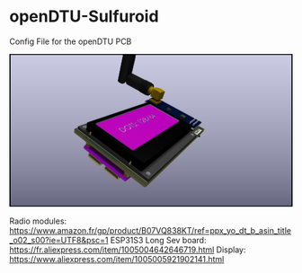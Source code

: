 # openDTU-Sulfuroid
Config File for the openDTU PCB

<img src="https://github.com/ccadic/openDTU-Sulfuroid/blob/main/openDTU4.jpg">

Radio modules: https://www.amazon.fr/gp/product/B07VQ838KT/ref=ppx_yo_dt_b_asin_title_o02_s00?ie=UTF8&psc=1
ESP31S3 Long Sev board: https://fr.aliexpress.com/item/1005004642646719.html
Display: https://www.aliexpress.com/item/1005005921902141.html




